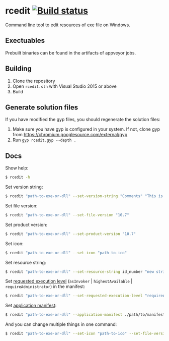 # rcedit [![Build status](https://ci.appveyor.com/api/projects/status/o8d047nebu8j94v3/branch/master?svg=true)](https://ci.appveyor.com/project/electron-bot/rcedit/branch/master)

Command line tool to edit resources of exe file on Windows.

## Exectuables

Prebuilt binaries can be found in the artifacts of appveyor jobs.

## Building

1. Clone the repository
2. Open `rcedit.sln` with Visual Studio 2015 or above
3. Build

## Generate solution files

If you have modified the gyp files, you should regenerate the solution files:

1. Make sure you have gyp is configured in your system. If not, clone gyp from
   https://chromium.googlesource.com/external/gyp
2. Run `gyp rcedit.gyp --depth .`

## Docs

Show help:

```bash
$ rcedit -h
```

Set version string:

```bash
$ rcedit "path-to-exe-or-dll" --set-version-string "Comments" "This is an exe"
```

Set file version:

```bash
$ rcedit "path-to-exe-or-dll" --set-file-version "10.7"
```

Set product version:

```bash
$ rcedit "path-to-exe-or-dll" --set-product-version "10.7"
```

Set icon:

```bash
$ rcedit "path-to-exe-or-dll" --set-icon "path-to-ico"
```

Set resource string:

```bash
$ rcedit "path-to-exe-or-dll" --set-resource-string id_number "new string value"
```

Set [requested execution level](https://msdn.microsoft.com/en-us/library/6ad1fshk.aspx#Anchor_9) (`asInvoker` | `highestAvailable` | `requireAdministrator`) in the manifest:

```bash
$ rcedit "path-to-exe-or-dll" --set-requested-execution-level "requireAdministrator"
```

Set [application manifest](https://msdn.microsoft.com/en-us/library/windows/desktop/aa374191.aspx):

```bash
$ rcedit "path-to-exe-or-dll" --application-manifest ./path/to/manifest/file
```

And you can change multiple things in one command:

```bash
$ rcedit "path-to-exe-or-dll" --set-icon "path-to-ico" --set-file-version "10.7"
```
